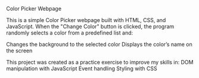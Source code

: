 Color Picker Webpage 

This is a simple Color Picker webpage built with HTML, CSS, and JavaScript.
When the "Change Color" button is clicked, the program randomly selects a color from a predefined list and:

Changes the background to the selected color
Displays the color’s name on the screen

This project was created as a practice exercise to improve my skills in:
DOM manipulation with JavaScript
Event handling
Styling with CSS
